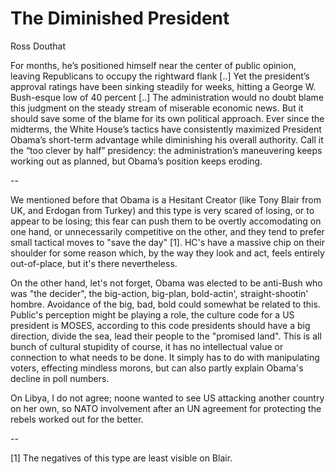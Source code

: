 # The Diminished President

Ross Douthat

For months, he’s positioned himself near the center of public opinion,
leaving Republicans to occupy the rightward flank [..] Yet the
president’s approval ratings have been sinking steadily for weeks,
hitting a George W. Bush-esque low of 40 percent [..] The
administration would no doubt blame this judgment on the steady stream
of miserable economic news. But it should save some of the blame for
its own political approach. Ever since the midterms, the White House’s
tactics have consistently maximized President Obama’s short-term
advantage while diminishing his overall authority. Call it the “too
clever by half” presidency: the administration’s maneuvering keeps
working out as planned, but Obama’s position keeps eroding.

--

We mentioned before that Obama is a Hesitant Creator (like Tony Blair
from UK, and Erdogan from Turkey) and this type is very scared of
losing, or to appear to be losing; this fear can push them to be
overtly accomodating on one hand, or unnecessarily competitive on the
other, and they tend to prefer small tactical moves to "save the day"
[1]. HC's have a massive chip on their shoulder for some reason which,
by the way they look and act, feels entirely out-of-place, but it's
there nevertheless.

On the other hand, let's not forget, Obama was elected to be anti-Bush
who was "the decider", the big-action, big-plan, bold-actin',
straight-shootin' hombre. Avoidance of the big, bad, bold could
somewhat be related to this. Public's perception might be playing a
role, the culture code for a US president is MOSES, according to this
code presidents should have a big direction, divide the sea, lead
their people to the "promised land". This is all bunch of cultural
stupidity of course, it has no intellectual value or connection to
what needs to be done. It simply has to do with manipulating voters,
effecting mindless morons, but can also partly explain Obama's decline
in poll numbers.

On Libya, I do not agree; noone wanted to see US attacking another
country on her own, so NATO involvement after an UN agreement for
protecting the rebels worked out for the better.

--

[1] The negatives of this type are least visible on Blair. 

